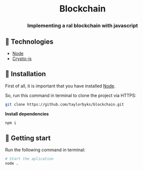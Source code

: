 
﻿<h1 align="center">
  Blockchain
</h1>

<h3 align="center">
Implementing a ral blockchain with javascript</h3>

## 📌 Technologies <a name="technologies"/>

- [Node](https://nodejs.org/)
- [Crypto-js](https://www.npmjs.com/package/crypto-js)

## 📂 Installation <a name="installation"/>

First of all, it is important that you have installed [Node](https://nodejs.org/).

So, run this command in terminal to clone the project via HTTPS:

```bash
git clone https://github.com/taylorbyks/blockchain.git
```

**Install dependencies**

```bash
npm i
```

## 🚀 Getting start <a name="start"/>

Run the following command in terminal:

```bash
# Start the aplication
node .
```

